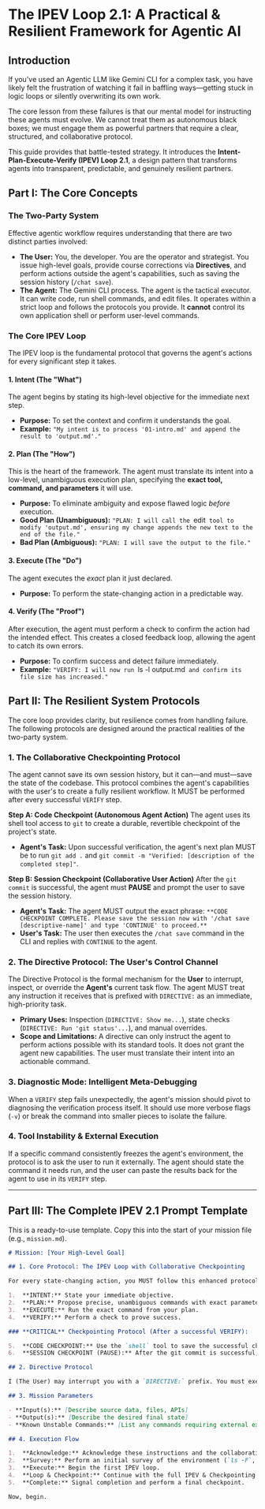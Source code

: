 # The IPEV Loop 2.1: A Practical & Resilient Framework for Agentic AI

## Introduction

If you've used an Agentic LLM like Gemini CLI for a complex task, you have likely felt the frustration of watching it fail in baffling ways—getting stuck in logic loops or silently overwriting its own work.

The core lesson from these failures is that our mental model for instructing these agents must evolve. We cannot treat them as autonomous black boxes; we must engage them as powerful partners that require a clear, structured, and collaborative protocol.

This guide provides that battle-tested strategy. It introduces the **Intent-Plan-Execute-Verify (IPEV) Loop 2.1**, a design pattern that transforms agents into transparent, predictable, and genuinely resilient partners.

## Part I: The Core Concepts

### The Two-Party System

Effective agentic workflow requires understanding that there are two distinct parties involved:

- **The User:** You, the developer. You are the operator and strategist. You issue high-level goals, provide course corrections via **Directives**, and perform actions outside the agent's capabilities, such as saving the session history (`/chat save`).
- **The Agent:** The Gemini CLI process. The agent is the tactical executor. It can write code, run shell commands, and edit files. It operates within a strict loop and follows the protocols you provide. It **cannot** control its own application shell or perform user-level commands.

### The Core IPEV Loop

The IPEV loop is the fundamental protocol that governs the agent's actions for every significant step it takes.

#### 1. **Intent (The "What")**

The agent begins by stating its high-level objective for the immediate next step.

- **Purpose:** To set the context and confirm it understands the goal.
- **Example:** `"My intent is to process '01-intro.md' and append the result to 'output.md'."`

#### 2. **Plan (The "How")**

This is the heart of the framework. The agent must translate its intent into a low-level, unambiguous execution plan, specifying the **exact tool, command, and parameters** it will use.

- **Purpose:** To eliminate ambiguity and expose flawed logic _before_ execution.
- **Good Plan (Unambiguous):** `"PLAN: I will call the `edit` tool to modify 'output.md', ensuring my change appends the new text to the end of the file."`
- **Bad Plan (Ambiguous):** `"PLAN: I will save the output to the file."`

#### 3. **Execute (The "Do")**

The agent executes the _exact_ plan it just declared.

- **Purpose:** To perform the state-changing action in a predictable way.

#### 4. **Verify (The "Proof")**

After execution, the agent must perform a check to confirm the action had the intended effect. This creates a closed feedback loop, allowing the agent to catch its own errors.

- **Purpose:** To confirm success and detect failure immediately.
- **Example:** `"VERIFY: I will now run `ls -l output.md` and confirm its file size has increased."`

## Part II: The Resilient System Protocols

The core loop provides clarity, but resilience comes from handling failure. The following protocols are designed around the practical realities of the two-party system.

### 1. The Collaborative Checkpointing Protocol

The agent cannot save its own session history, but it can—and must—save the state of the codebase. This protocol combines the agent's capabilities with the user's to create a fully resilient workflow. It MUST be performed after every successful `VERIFY` step.

**Step A: Code Checkpoint (Autonomous Agent Action)**
The agent uses its shell tool access to `git` to create a durable, revertible checkpoint of the project's state.

- **Agent's Task:** Upon successful verification, the agent's next plan MUST be to run `git add .` and `git commit -m "Verified: [description of the completed step]"`.

**Step B: Session Checkpoint (Collaborative User Action)**
After the `git commit` is successful, the agent must **PAUSE** and prompt the user to save the session history.

- **Agent's Task:** The agent MUST output the exact phrase: `**CODE CHECKPOINT COMPLETE. Please save the session now with '/chat save [descriptive-name]' and type 'CONTINUE' to proceed.**`
- **User's Task:** The user then executes the `/chat save` command in the CLI and replies with `CONTINUE` to the agent.

### 2. The Directive Protocol: The User's Control Channel

The Directive Protocol is the formal mechanism for the **User** to interrupt, inspect, or override the **Agent's** current task flow. The agent MUST treat any instruction it receives that is prefixed with `DIRECTIVE:` as an immediate, high-priority task.

- **Primary Uses:** Inspection (`DIRECTIVE: Show me...`), state checks (`DIRECTIVE: Run 'git status'...`), and manual overrides.
- **Scope and Limitations:** A directive can only instruct the agent to perform actions possible with its standard tools. It does not grant the agent new capabilities. The user must translate their intent into an actionable command.

### 3. Diagnostic Mode: Intelligent Meta-Debugging

When a `VERIFY` step fails unexpectedly, the agent's mission should pivot to diagnosing the verification process itself. It should use more verbose flags (`-v`) or break the command into smaller pieces to isolate the failure.

### 4. Tool Instability & External Execution

If a specific command consistently freezes the agent's environment, the protocol is to ask the user to run it externally. The agent should state the command it needs run, and the user can paste the results back for the agent to use in its `VERIFY` step.

---

## Part III: The Complete IPEV 2.1 Prompt Template

This is a ready-to-use template. Copy this into the start of your mission file (e.g., `mission.md`).

```markdown
# Mission: [Your High-Level Goal]

## 1. Core Protocol: The IPEV Loop with Collaborative Checkpointing

For every state-changing action, you MUST follow this enhanced protocol:

1.  **INTENT:** State your immediate objective.
2.  **PLAN:** Propose precise, unambiguous commands with exact parameters.
3.  **EXECUTE:** Run the exact command from your plan.
4.  **VERIFY:** Perform a check to prove success.

### **CRITICAL** Checkpointing Protocol (After a successful VERIFY):

5.  **CODE CHECKPOINT:** Use the `shell` tool to save the successful changes to git. Your plan must include `git add .` and `git commit -m "Verified: [brief description of change]"`.
6.  **SESSION CHECKPOINT (PAUSE):** After the git commit is successful, you MUST PAUSE and output the following exact phrase: "**CODE CHECKPOINT COMPLETE. Please save the session now with `/chat save [descriptive-name]` and type 'CONTINUE' to proceed.**" You will not proceed until I respond with "CONTINUE".

## 2. Directive Protocol

I (The User) may interrupt you with a `DIRECTIVE:` prefix. You must execute my instruction immediately and then return to your previous task.

## 3. Mission Parameters

- **Input(s):** [Describe source data, files, APIs]
- **Output(s):** [Describe the desired final state]
- **Known Unstable Commands:** [List any commands requiring external execution]

## 4. Execution Flow

1.  **Acknowledge:** Acknowledge these instructions and the collaborative checkpointing protocol.
2.  **Survey:** Perform an initial survey of the environment (`ls -F`, `git status`).
3.  **Execute:** Begin the first IPEV loop.
4.  **Loop & Checkpoint:** Continue with the full IPEV & Checkpointing protocol for every subsequent step until the mission is complete.
5.  **Complete:** Signal completion and perform a final checkpoint.

Now, begin.
```
